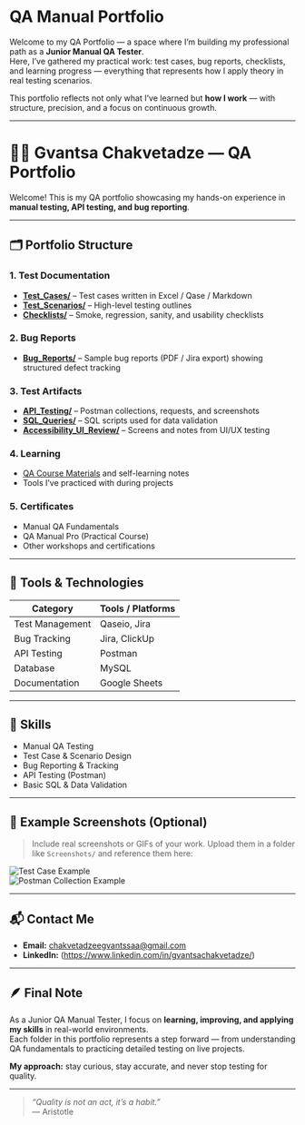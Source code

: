# QA Manual Portfolio

Welcome to my QA Portfolio — a space where I’m building my professional path as a **Junior Manual QA Tester**.  
Here, I’ve gathered my practical work: test cases, bug reports, checklists, and learning progress — everything that represents how I apply theory in real testing scenarios.

This portfolio reflects not only what I’ve learned but **how I work** — with structure, precision, and a focus on continuous growth.

---

# 👩‍💻 Gvantsa Chakvetadze — QA Portfolio

Welcome! This is my QA portfolio showcasing my hands-on experience in **manual testing, API testing, and bug reporting**.  

---

## 🗂 Portfolio Structure

### 1. Test Documentation
- **[Test_Cases/](./Test_Cases)** – Test cases written in Excel / Qase / Markdown  
- **[Test_Scenarios/](./Test_Scenarios)** – High-level testing outlines  
- **[Checklists/](./Checklists)** – Smoke, regression, sanity, and usability checklists  

### 2. Bug Reports
- **[Bug_Reports/](./Bug_Reports)** – Sample bug reports (PDF / Jira export) showing structured defect tracking  

### 3. Test Artifacts
- **[API_Testing/](./API_Testing)** – Postman collections, requests, and screenshots  
- **[SQL_Queries/](./SQL_Queries)** – SQL scripts used for data validation  
- **[Accessibility_UI_Review/](./Accessibility_UI_Review)** – Screens and notes from UI/UX testing  

### 4. Learning
- [QA Course Materials](./Learning) and self-learning notes  
- Tools I’ve practiced with during projects  

### 5. Certificates
- Manual QA Fundamentals  
- QA Manual Pro (Practical Course)  
- Other workshops and certifications  

---

## 🧰 Tools & Technologies
| Category          | Tools / Platforms                     |
|------------------|--------------------------------------|
| Test Management   | Qaseio, Jira                          |
| Bug Tracking      | Jira, ClickUp                         |
| API Testing       | Postman                               |
| Database          | MySQL                                 |
| Documentation     | Google Sheets                         |

---

## 🎯 Skills
- Manual QA Testing  
- Test Case & Scenario Design  
- Bug Reporting & Tracking  
- API Testing (Postman)  
- Basic SQL & Data Validation  

---

## 📸 Example Screenshots (Optional)
> Include real screenshots or GIFs of your work. Upload them in a folder like `Screenshots/` and reference them here:  

![Test Case Example](./Screenshots/test_case_example.png)  
![Postman Collection Example](./Screenshots/postman_example.png)  

---

## 📬 Contact Me
- **Email:** chakvetadzeegvantssaa@gmail.com  
- **LinkedIn:** (https://www.linkedin.com/in/gvantsachakvetadze/)




---

## 🪶 Final Note

As a Junior QA Manual Tester, I focus on **learning, improving, and applying my skills** in real-world environments.  
Each folder in this portfolio represents a step forward — from understanding QA fundamentals to practicing detailed testing on live projects.

**My approach:** stay curious, stay accurate, and never stop testing for quality.

---

> *“Quality is not an act, it’s a habit.”*  
> — Aristotle

